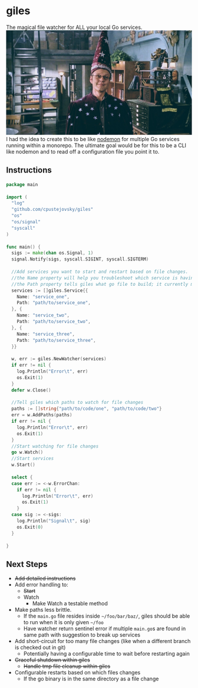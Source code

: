 # giles
The magical file watcher for ALL your local Go services.
![giles](./giles.jpeg)
I had the idea to create this to be like [nodemon](https://www.npmjs.com/package/nodemon) for multiple Go services running within a monorepo.
The ultimate goal would be for this to be a CLI like nodemon and to read off a configuration file you point it to.

## Instructions
```go
package main

import (
  "log"
  "github.com/cpustejovsky/giles"
  "os"
  "os/signal"
  "syscall"
)

func main() {
  sigs := make(chan os.Signal, 1)
  signal.Notify(sigs, syscall.SIGINT, syscall.SIGTERM)

  //Add services you want to start and restart based on file changes. 
  //the Name property will help you troubleshoot which service is having problems if giles encounters an error
  //the Path property tells giles what go file to build; it currently must point directly to the main.go file
  services := []giles.Service{{
    Name: "service_one",
    Path: "path/to/service_one",
  }, {
    Name: "service_two",
    Path: "path/to/service_two",
  }, {
    Name: "service_three",
    Path: "path/to/service_three",
  }}
  
  w, err := giles.NewWatcher(services)
  if err != nil {
    log.Println("Error\t", err)
    os.Exit(1)
  }
  defer w.Close()

  //Tell giles which paths to watch for file changes
  paths := []string{"path/to/code/one", "path/to/code/two"}
  err = w.AddPaths(paths)
  if err != nil {
    log.Println("Error\t", err)
    os.Exit(1)
  }  
  //Start watching for file changes
  go w.Watch()
  //Start services
  w.Start()

  select {
  case err := <-w.ErrorChan:
    if err != nil {
      log.Println("Error\t", err)
      os.Exit(1)
    }
  case sig := <-sigs:
    log.Println("Signal\t", sig)
    os.Exit(0)
  }

}
```

## Next Steps
* ~~Add detailed instructions~~
* Add error handling to:
  * ~~Start~~
  * Watch
    * Make Watch a testable method
* Make paths less brittle. 
  * If the `main.go` file resides inside `~/foo/bar/baz/`, giles should be able to run when it is only given `~/foo`
  * Have watcher return sentinel error if multiple `main.go`s are found in same path with suggestion to break up services
* Add short-circuit for too many file changes (like when a different branch is checked out in git)
  * Potentially having a configurable time to wait before restarting again
* ~~Graceful shutdown within giles~~
  * ~~Handle tmp file cleanup within giles~~
* Configurable restarts based on which files changes
  * If the go binary is in the same directory as a file change